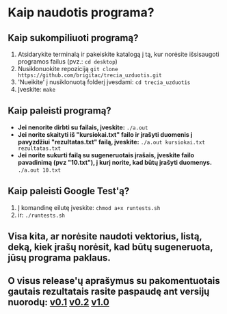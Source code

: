 # Kaip naudotis programa?

## Kaip sukompiliuoti programą?
1. Atsidarykite terminalą ir pakeiskite katalogą į tą, kur norėsite išsisaugoti programos failus 
(pvz.: ```cd desktop```)
2. Nusiklonuokite repoziciją ```git clone https://github.com/brigitac/trecia_uzduotis.git```
3. 'Nueikite' į nusiklonuotą folderį įvesdami: ```cd trecia_uzduotis```
4. Įveskite: ```make ```
## Kaip paleisti programą?
- __Jei nenorite dirbti su failais, įveskite:__ ```./a.out```
- __Jei norite skaityti iš "kursiokai.txt" failo ir įrašyti duomenis į pavyzdžiui "rezultatas.txt" failą, įveskite:__ ``` ./a.out kursiokai.txt rezultatas.txt ```
- __Jei norite sukurti failą su sugeneruotais įrašais, įveskite failo pavadinimą (pvz "10.txt"), į kurį norite, kad būtų įrašyti duomenys.__ ``` ./a.out 10.txt ```
## Kaip paleisti Google Test'ą?
1. Į komandinę eilutę įveskite: ```chmod a+x runtests.sh```
2. ir: ```./runtests.sh```
## Visa kita, ar norėsite naudoti vektorius, listą, deką, kiek įrašų norėsit, kad būtų sugeneruota, jūsų programa paklaus. 
## O visus release'ų aprašymus su pakomentuotais gautais rezultatais rasite paspaudę ant versijų nuorodų: [v0.1](https://github.com/brigitac/trecia_uzduotis/releases) [v0.2](https://github.com/brigitac/trecia_uzduotis/releases/tag/v0.2)  [v1.0](https://github.com/brigitac/trecia_uzduotis/releases/tag/v1.0)
